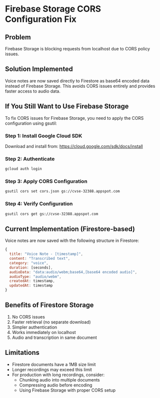 # Firebase Storage CORS Configuration Fix

## Problem
Firebase Storage is blocking requests from localhost due to CORS policy issues.

## Solution Implemented
Voice notes are now saved directly to Firestore as base64 encoded data instead of Firebase Storage. This avoids CORS issues entirely and provides faster access to audio data.

## If You Still Want to Use Firebase Storage

To fix CORS issues for Firebase Storage, you need to apply the CORS configuration using gsutil:

### Step 1: Install Google Cloud SDK
Download and install from: https://cloud.google.com/sdk/docs/install

### Step 2: Authenticate
```bash
gcloud auth login
```

### Step 3: Apply CORS Configuration
```bash
gsutil cors set cors.json gs://cvse-32388.appspot.com
```

### Step 4: Verify Configuration
```bash
gsutil cors get gs://cvse-32388.appspot.com
```

## Current Implementation (Firestore-based)

Voice notes are now saved with the following structure in Firestore:

```javascript
{
  title: "Voice Note - [timestamp]",
  content: "Transcribed text",
  category: "voice",
  duration: [seconds],
  audioData: "data:audio/webm;base64,[base64 encoded audio]",
  audioType: "audio/webm",
  createdAt: timestamp,
  updatedAt: timestamp
}
```

## Benefits of Firestore Storage
1. No CORS issues
2. Faster retrieval (no separate download)
3. Simpler authentication
4. Works immediately on localhost
5. Audio and transcription in same document

## Limitations
- Firestore documents have a 1MB size limit
- Longer recordings may exceed this limit
- For production with long recordings, consider:
  - Chunking audio into multiple documents
  - Compressing audio before encoding
  - Using Firebase Storage with proper CORS setup